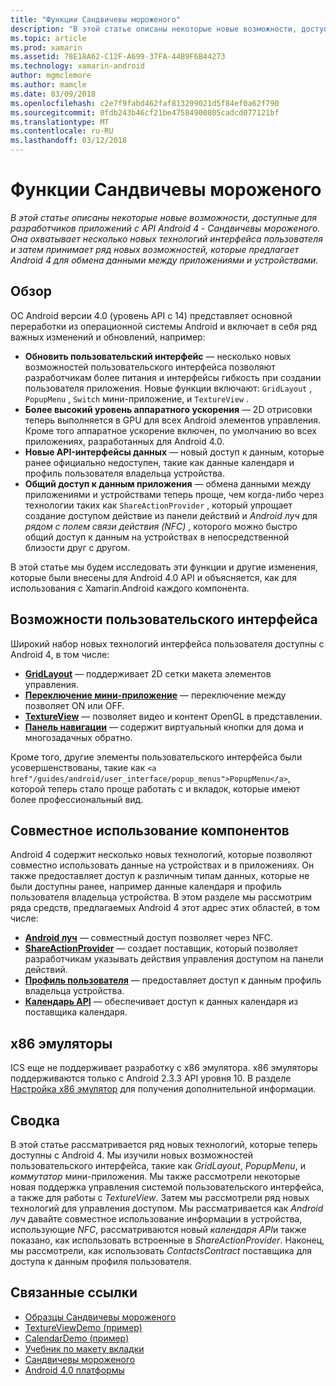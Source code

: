 ```yaml
---
title: "Функции Сандвичевы мороженого"
description: "В этой статье описаны некоторые новые возможности, доступные для разработчиков приложений с API Android 4 - Сандвичевы мороженого. Она охватывает несколько новых технологий интерфейса пользователя и затем принимает ряд новых возможностей, которые предлагает Android 4 для обмена данными между приложениями и устройствами."
ms.topic: article
ms.prod: xamarin
ms.assetid: 78E18A62-C12F-A699-37FA-44B9F6B44273
ms.technology: xamarin-android
author: mgmclemore
ms.author: mamcle
ms.date: 03/09/2018
ms.openlocfilehash: c2e7f9fabd462faf813299021d5f84ef0a62f790
ms.sourcegitcommit: 0fdb243b46cf21be47584900805cadcd077121bf
ms.translationtype: MT
ms.contentlocale: ru-RU
ms.lasthandoff: 03/12/2018
---
```

# <a name="ice-cream-sandwich-features"></a>Функции Сандвичевы мороженого

_В этой статье описаны некоторые новые возможности, доступные для разработчиков приложений с API Android 4 - Сандвичевы мороженого. Она охватывает несколько новых технологий интерфейса пользователя и затем принимает ряд новых возможностей, которые предлагает Android 4 для обмена данными между приложениями и устройствами._

## <a name="overview"></a>Обзор

ОС Android версии 4.0 (уровень API с 14) представляет основной переработки из операционной системы Android и включает в себя ряд важных изменений и обновлений, например:

-   **Обновить пользовательский интерфейс** — несколько новых возможностей пользовательского интерфейса позволяют разработчикам более питания и интерфейсы гибкость при создании пользователя приложения. Новые функции включают: `GridLayout` , `PopupMenu` , `Switch` мини-приложение, и `TextureView` . 
-   **Более высокий уровень аппаратного ускорения** — 2D отрисовки теперь выполняется в GPU для всех Android элементов управления. Кроме того аппаратное ускорение включен, по умолчанию во всех приложениях, разработанных для Android 4.0. 
-   **Новые API-интерфейсы данных** — новый доступ к данным, которые ранее официально недоступен, такие как данные календаря и профиль пользователя владельца устройства. 
-   **Общий доступ к данным приложения** — обмена данными между приложениями и устройствами теперь проще, чем когда-либо через технологии таких как `ShareActionProvider` , который упрощает создание доступом действие из панели действий и *Android луч* для *рядом с полем связи действия (NFC)* , которого можно быстро общий доступ к данным на устройствах в непосредственной близости друг с другом. 


В этой статье мы будем исследовать эти функции и другие изменения, которые были внесены для Android 4.0 API и объясняется, как для использования с Xamarin.Android каждого компонента.

## <a name="user-interface-features"></a>Возможности пользовательского интерфейса

Широкий набор новых технологий интерфейса пользователя доступны с Android 4, в том числе:

-   **[GridLayout](~/android/user-interface/layouts/grid-layout.md)**  — поддерживает 2D сетки макета элементов управления. 
-   **[Переключение мини-приложение](~/android/user-interface/controls/switch.md)**  — переключение между позволяет ON или OFF. 
-   **[TextureView](~/android/user-interface/controls/texture-view.md)**  — позволяет видео и контент OpenGL в представлении. 
-   **[Панель навигации](~/android/user-interface/controls/navigation-bar.md)**  — содержит виртуальный кнопки для дома и многозадачных обратно. 


Кроме того, другие элементы пользовательского интерфейса были усовершенствованы, такие как `<a href"/guides/android/user_interface/popup_menus">PopupMenu</a>`, которой теперь стало проще работать с и вкладок, которые имеют более профессиональный вид.

## <a name="sharing-features"></a>Совместное использование компонентов

Android 4 содержит несколько новых технологий, которые позволяют совместно использовать данные на устройствах и в приложениях. Он также предоставляет доступ к различным типам данных, которые не были доступны ранее, например данные календаря и профиль пользователя владельца устройства. В этом разделе мы рассмотрим ряда средств, предлагаемых Android 4 этот адрес этих областей, в том числе:

-  **[Android луч](~/android/platform/android-beam.md)**  — совместный доступ позволяет через NFC.
-   **[ShareActionProvider](~/android/user-interface/controls/action-bar.md)**  — создает поставщик, который позволяет разработчикам указывать действия управления доступом на панели действий. 
-   **[Профиль пользователя](~/android/user-interface/user-profile.md)**  — предоставляет доступ к данным профиль владельца устройства. 
-   **[Календарь API](~/android/user-interface/controls/calendar.md)**  — обеспечивает доступ к данных календаря из поставщика календаря. 

## <a name="x86-emulators"></a>x86 эмуляторы

ICS еще не поддерживает разработку с x86 эмулятора. x86 эмуляторы поддерживаются только с Android 2.3.3 API уровня 10. В разделе [Настройка x86 эмулятор](~/android/get-started/installation/android-emulator/index.md) для получения дополнительной информации.

## <a name="summary"></a>Сводка

В этой статье рассматривается ряд новых технологий, которые теперь доступны с Android 4. Мы изучили новых возможностей пользовательского интерфейса, такие как *GridLayout*, *PopupMenu*, и *коммутатор* мини-приложения. Мы также рассмотрели некоторые новая поддержка управления системой пользовательского интерфейса, а также для работы с *TextureView*. Затем мы рассмотрели ряд новых технологий для управления доступом. Мы рассматривается как *Android луч* давайте совместное использование информации в устройства, использующие *NFC*, рассматриваются новый *календаря API*и также показано, как использовать встроенные в  *ShareActionProvider*.
Наконец, мы рассмотрели, как использовать *ContactsContract* поставщика для доступа к данным профиля пользователя.



## <a name="related-links"></a>Связанные ссылки

- [Образцы Сандвичевы мороженого](https://developer.xamarin.com/samples/monodroid/PlatformFeatures/ICS_Samples/)
- [TextureViewDemo (пример)](https://developer.xamarin.com/samples/monodroid/TextureViewDemo/)
- [CalendarDemo (пример)](https://developer.xamarin.com/samples/monodroid/CalendarDemo/)
- [Учебник по макету вкладки](~/android/user-interface/layouts/tab-layout/index.md)
- [Сандвичевы мороженого](http://developer.android.com/about/versions/android-4.0-highlights.html)
- [Android 4.0 платформы](http://developer.android.com/about/versions/android-4.0.html)
